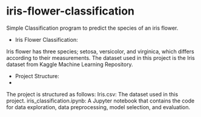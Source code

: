 # iris-flower-classification
Simple Classification program to predict the species of an iris flower.

* Iris Flower Classification:

Iris flower has three species; setosa, versicolor, and virginica, which differs according to their measurements. 
The dataset used in this project is the Iris dataset from Kaggle Machine Learning Repository.

* Project Structure:
* 
The project is structured as follows:
Iris.csv: The dataset used in this project. iris_classification.ipynb: A Jupyter notebook that contains the code for data exploration, data preprocessing, model selection, and evaluation.
